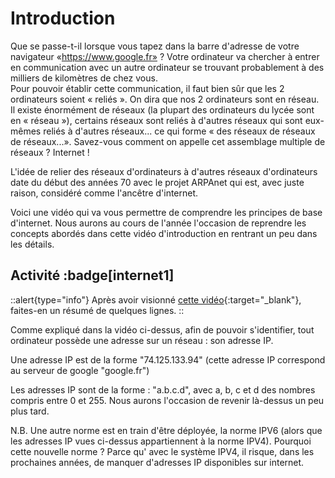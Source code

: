 # Introduction

Que se passe-t-il lorsque vous tapez dans la barre d'adresse de votre navigateur «https://www.google.fr» ? Votre ordinateur va chercher à entrer en communication avec un autre ordinateur se trouvant probablement à des milliers de kilomètres de chez vous.  
Pour pouvoir établir cette communication, il faut bien sûr que les 2 ordinateurs soient « reliés ». On dira que nos 2 ordinateurs sont en réseau.  
Il existe énormément de réseaux (la plupart des ordinateurs du lycée sont en « réseau »), certains réseaux sont reliés à d'autres réseaux qui sont eux-mêmes reliés à d'autres réseaux... ce qui forme « des réseaux de réseaux de réseaux...». Savez-vous comment on appelle cet assemblage multiple de réseaux ? Internet !

L'idée de relier des réseaux d'ordinateurs à d'autres réseaux d'ordinateurs date du début des années 70 avec le projet ARPAnet qui est, avec juste raison, considéré comme l'ancêtre d'internet.

Voici une vidéo qui va vous permettre de comprendre les principes de base d'internet. Nous aurons au cours de l'année l'occasion de reprendre les concepts abordés dans cette vidéo d'introduction en rentrant un peu dans les détails.

## Activité :badge[internet1]
::alert{type="info"}
Après avoir visionné [cette vidéo](https://www.youtube.com/watch?v=9UMvyfT4V_Y){:target="_blank"}, faites-en un résumé de quelques lignes.
::

Comme expliqué dans la vidéo ci-dessus, afin de pouvoir s'identifier, tout ordinateur possède une adresse sur un réseau : son adresse IP.

Une adresse IP est de la forme "74.125.133.94" (cette adresse IP correspond au serveur de google "google.fr")

Les adresses IP sont de la forme : "a.b.c.d", avec a, b, c et d des nombres compris entre 0 et 255. Nous aurons l'occasion de revenir là-dessus un peu plus tard.

N.B. Une autre norme est en train d'être déployée, la norme IPV6 (alors que les adresses IP vues ci-dessus appartiennent à la norme IPV4). Pourquoi cette nouvelle norme ? Parce qu' avec le système IPV4, il risque, dans les prochaines années, de manquer d'adresses IP disponibles sur internet.


